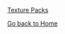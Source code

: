 [Texture Packs](https://mabc365.github.io/texturePacks/)

[Go back to Home](https://mabc365.github.io)
